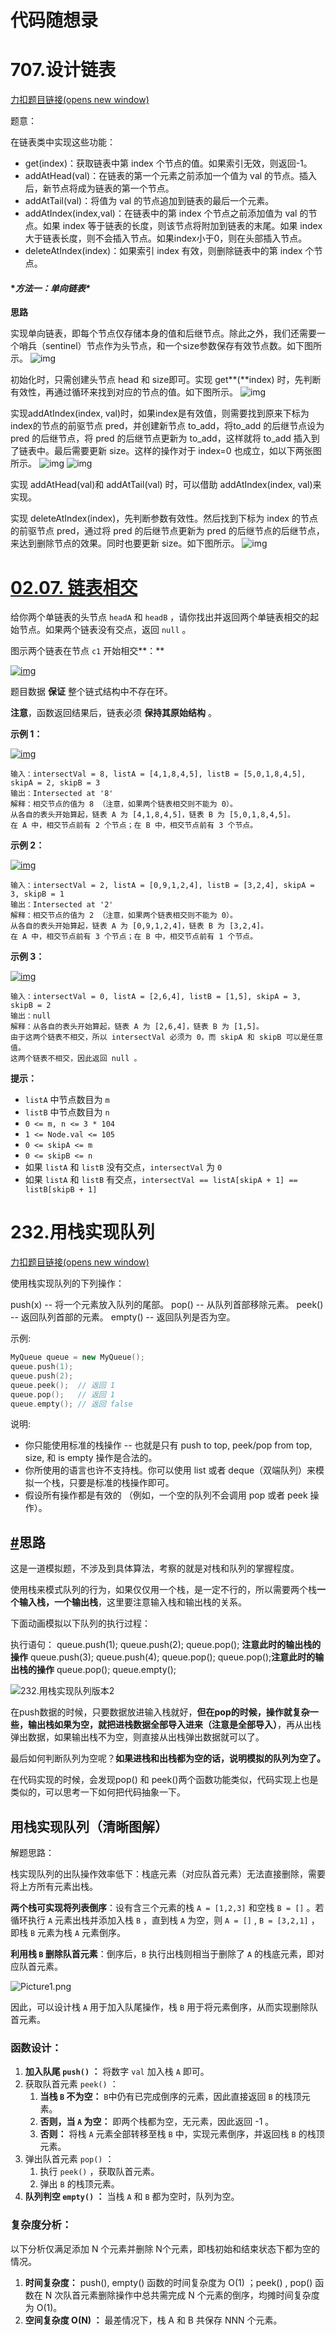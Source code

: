 # 代码随想录

# 707.设计链表

[力扣题目链接(opens new window)](https://leetcode.cn/problems/design-linked-list/)

题意：

在链表类中实现这些功能：

- get(index)：获取链表中第 index 个节点的值。如果索引无效，则返回-1。
- addAtHead(val)：在链表的第一个元素之前添加一个值为 val 的节点。插入后，新节点将成为链表的第一个节点。
- addAtTail(val)：将值为 val 的节点追加到链表的最后一个元素。
- addAtIndex(index,val)：在链表中的第 index 个节点之前添加值为 val 的节点。如果 index 等于链表的长度，则该节点将附加到链表的末尾。如果 index 大于链表长度，则不会插入节点。如果index小于0，则在头部插入节点。
- deleteAtIndex(index)：如果索引 index 有效，则删除链表中的第 index 个节点。

#### ****方法一：单向链表\****

**思路**

实现单向链表，即每个节点仅存储本身的值和后继节点。除此之外，我们还需要一个哨兵（sentinel）节点作为头节点，和一个size参数保存有效节点数。如下图所示。
![img](README.assets/wps1.jpg)

初始化时，只需创建头节点 head 和 size即可。实现 get**(**index) 时，先判断有效性，再通过循环来找到对应的节点的值。如下图所示。
![img](README.assets/wps2.jpg)

实现addAtIndex(index, val)时，如果index是有效值，则需要找到原来下标为 index的节点的前驱节点 pred，并创建新节点 to_add，将to_add 的后继节点设为 pred 的后继节点，将 pred 的后继节点更新为 to_add，这样就将 to_add 插入到了链表中。最后需要更新 size。这样的操作对于 index=0 也成立，如以下两张图所示。
![img](README.assets/wps3.jpg)
![img](README.assets/wps4.jpg)

实现 addAtHead(val)和 addAtTail(val) 时，可以借助 addAtIndex(index, val)来实现。

实现 deleteAtIndex(index)，先判断参数有效性。然后找到下标为 index 的节点的前驱节点 pred，通过将 pred 的后继节点更新为 pred 的后继节点的后继节点，来达到删除节点的效果。同时也要更新 size。如下图所示。
![img](README.assets/wps5.jpg)

 

# [02.07. 链表相交](https://leetcode.cn/problems/intersection-of-two-linked-lists-lcci/)

给你两个单链表的头节点 `headA` 和 `headB` ，请你找出并返回两个单链表相交的起始节点。如果两个链表没有交点，返回 `null` 。

图示两个链表在节点 `c1` 开始相交**：**

[![img](README.assets/160_statement.png)](https://assets.leetcode-cn.com/aliyun-lc-upload/uploads/2018/12/14/160_statement.png)

题目数据 **保证** 整个链式结构中不存在环。

**注意**，函数返回结果后，链表必须 **保持其原始结构** 。

 

**示例 1：**

[![img](README.assets/160_example_1.png)](https://assets.leetcode.com/uploads/2018/12/13/160_example_1.png)

```
输入：intersectVal = 8, listA = [4,1,8,4,5], listB = [5,0,1,8,4,5], skipA = 2, skipB = 3
输出：Intersected at '8'
解释：相交节点的值为 8 （注意，如果两个链表相交则不能为 0）。
从各自的表头开始算起，链表 A 为 [4,1,8,4,5]，链表 B 为 [5,0,1,8,4,5]。
在 A 中，相交节点前有 2 个节点；在 B 中，相交节点前有 3 个节点。
```

**示例 2：**

[![img](README.assets/160_example_2.png)](https://assets.leetcode.com/uploads/2018/12/13/160_example_2.png)

```
输入：intersectVal = 2, listA = [0,9,1,2,4], listB = [3,2,4], skipA = 3, skipB = 1
输出：Intersected at '2'
解释：相交节点的值为 2 （注意，如果两个链表相交则不能为 0）。
从各自的表头开始算起，链表 A 为 [0,9,1,2,4]，链表 B 为 [3,2,4]。
在 A 中，相交节点前有 3 个节点；在 B 中，相交节点前有 1 个节点。
```

**示例 3：**

[![img](README.assets/160_example_3.png)](https://assets.leetcode.com/uploads/2018/12/13/160_example_3.png)

```
输入：intersectVal = 0, listA = [2,6,4], listB = [1,5], skipA = 3, skipB = 2
输出：null
解释：从各自的表头开始算起，链表 A 为 [2,6,4]，链表 B 为 [1,5]。
由于这两个链表不相交，所以 intersectVal 必须为 0，而 skipA 和 skipB 可以是任意值。
这两个链表不相交，因此返回 null 。
```

 

**提示：**

- `listA` 中节点数目为 `m`
- `listB` 中节点数目为 `n`
- `0 <= m, n <= 3 * 104`
- `1 <= Node.val <= 105`
- `0 <= skipA <= m`
- `0 <= skipB <= n`
- 如果 `listA` 和 `listB` 没有交点，`intersectVal` 为 `0`
- 如果 `listA` 和 `listB` 有交点，`intersectVal == listA[skipA + 1] == listB[skipB + 1]`





# 232.用栈实现队列

[力扣题目链接(opens new window)](https://leetcode.cn/problems/implement-queue-using-stacks/)

使用栈实现队列的下列操作：

push(x) -- 将一个元素放入队列的尾部。
pop() -- 从队列首部移除元素。
peek() -- 返回队列首部的元素。
empty() -- 返回队列是否为空。

示例:

```cpp
MyQueue queue = new MyQueue();
queue.push(1);
queue.push(2);
queue.peek();  // 返回 1
queue.pop();   // 返回 1
queue.empty(); // 返回 false
```

说明:

- 你只能使用标准的栈操作 -- 也就是只有 push to top, peek/pop from top, size, 和 is empty 操作是合法的。
- 你所使用的语言也许不支持栈。你可以使用 list 或者 deque（双端队列）来模拟一个栈，只要是标准的栈操作即可。
- 假设所有操作都是有效的 （例如，一个空的队列不会调用 pop 或者 peek 操作）。

## [#](https://www.programmercarl.com/0232.用栈实现队列.html#思路)思路

这是一道模拟题，不涉及到具体算法，考察的就是对栈和队列的掌握程度。

使用栈来模式队列的行为，如果仅仅用一个栈，是一定不行的，所以需要两个栈**一个输入栈，一个输出栈**，这里要注意输入栈和输出栈的关系。

下面动画模拟以下队列的执行过程：

执行语句：
queue.push(1);
queue.push(2);
queue.pop(); **注意此时的输出栈的操作**
queue.push(3);
queue.push(4);
queue.pop();
queue.pop();**注意此时的输出栈的操作**
queue.pop();
queue.empty();

![232.用栈实现队列版本2](README.assets/232.%E7%94%A8%E6%A0%88%E5%AE%9E%E7%8E%B0%E9%98%9F%E5%88%97%E7%89%88%E6%9C%AC2.gif)

在push数据的时候，只要数据放进输入栈就好，**但在pop的时候，操作就复杂一些，输出栈如果为空，就把进栈数据全部导入进来（注意是全部导入）**，再从出栈弹出数据，如果输出栈不为空，则直接从出栈弹出数据就可以了。

最后如何判断队列为空呢？**如果进栈和出栈都为空的话，说明模拟的队列为空了。**

在代码实现的时候，会发现pop() 和 peek()两个函数功能类似，代码实现上也是类似的，可以思考一下如何把代码抽象一下。

## 用栈实现队列（清晰图解）



解题思路：

栈实现队列的出队操作效率低下：栈底元素（对应队首元素）无法直接删除，需要将上方所有元素出栈。

**两个栈可实现将列表倒序**：设有含三个元素的栈 `A = [1,2,3]` 和空栈 `B = []` 。若循环执行 `A` 元素出栈并添加入栈 `B` ，直到栈 `A` 为空，则 `A = []` , `B = [3,2,1]` ，即栈 `B` 元素为栈 `A` 元素倒序。

**利用栈 `B` 删除队首元素**：倒序后，`B` 执行出栈则相当于删除了 `A` 的栈底元素，即对应队首元素。

![Picture1.png](README.assets/1599286207-HnnMhX-Picture1.png)

因此，可以设计栈 `A` 用于加入队尾操作，栈 `B` 用于将元素倒序，从而实现删除队首元素。

### 函数设计：

1. **加入队尾 `push()` ：** 将数字 `val` 加入栈 `A` 即可。
2. 获取队首元素 `peek()` ：
   1. **当栈 `B` 不为空：** `B`中仍有已完成倒序的元素，因此直接返回 `B` 的栈顶元素。
   2. **否则，当 `A` 为空：** 即两个栈都为空，无元素，因此返回 -1 。
   3. **否则：** 将栈 `A` 元素全部转移至栈 `B` 中，实现元素倒序，并返回栈 `B` 的栈顶元素。
3. 弹出队首元素 `pop()` ：
   1. 执行 `peek()` ，获取队首元素。
   2. 弹出 `B` 的栈顶元素。
4. **队列判空 `empty()` ：** 当栈 `A` 和 `B` 都为空时，队列为空。

### 复杂度分析：
以下分析仅满足添加 N 个元素并删除 N个元素，即栈初始和结束状态下都为空的情况。

1. **时间复杂度：** push(), empty() 函数的时间复杂度为 O(1) ；peek() , pop() 函数在 N 次队首元素删除操作中总共需完成 N 个元素的倒序，均摊时间复杂度为 O(1)。
2. **空间复杂度 O(N) ：** 最差情况下，栈 A 和 B 共保存 NNN 个元素。



